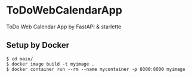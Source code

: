 # ToDoWebCalendarApp
ToDo Web Calendar App by FastAPI & starlette

## Setup by Docker

```
$ cd main/
$ docker image build -t myimage .
$ docker container run --rm --name mycontainer -p 8000:8000 myimage
```
